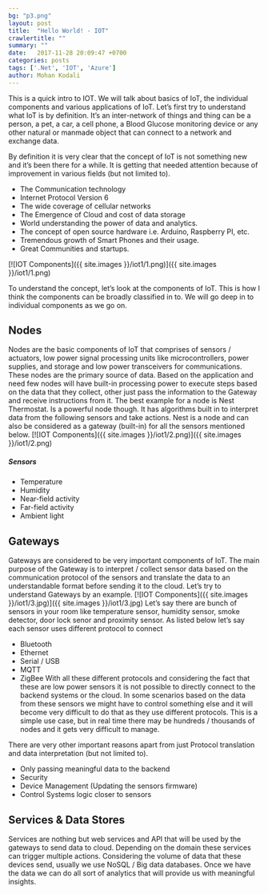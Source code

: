 ```yaml
---
bg: "p3.png"
layout: post
title:  "Hello World! - IOT"
crawlertitle: ""
summary: ""
date:   2017-11-28 20:09:47 +0700
categories: posts
tags: ['.Net', 'IOT', 'Azure']
author: Mohan Kodali
---
```

This is a quick intro to IOT. We will talk about basics of IoT, the individual components and various applications of IoT. Let’s first try to understand what IoT is by definition. It’s an inter-network of things and thing can be a person, a pet, a car, a cell phone, a Blood Glucose monitoring device or any other natural or manmade object that can connect to a network and exchange data.

By definition it is very clear that the concept of IoT is not something new and it’s been there for a while. It is getting that needed attention because of improvement in various fields (but not limited to).

- The Communication technology
- Internet Protocol Version 6
- The wide coverage of cellular networks
- The Emergence of Cloud and cost of data storage
- World understanding the power of data and analytics.
- The concept of open source hardware i.e. Arduino, Raspberry PI, etc.
- Tremendous growth of Smart Phones and their usage. 
- Great Communities and startups.

[![IOT Components]({{ site.images }}/iot1/1.png)]({{ site.images }}/iot1/1.png)

To understand the concept, let’s look at the components of IoT. This is how I think the components can be broadly classified in to. We will go deep in to individual components as we go on.
## Nodes
Nodes are the basic components of IoT that comprises of sensors / actuators, low power signal processing units like microcontrollers, power supplies, and storage and low power transceivers for communications. These nodes are the primary source of data. Based on the application and need few nodes will have built-in processing power to execute steps based on the data that they collect, other just pass the information to the Gateway and receive instructions from it. The best example for a node is Nest Thermostat. Is a powerful node though. It has algorithms built in to interpret data from the following sensors and take actions. Nest is a node and can also be considered as a gateway (built-in) for all the sensors mentioned below.
[![IOT Components]({{ site.images }}/iot1/2.png)]({{ site.images }}/iot1/2.png)
##### Sensors
- Temperature
- Humidity
- Near-field activity
- Far-field activity
- Ambient light

## Gateways
Gateways are considered to be very important components of IoT. The main purpose of the Gateway is to interpret / collect sensor data based on the communication protocol of the sensors and translate the data to an understandable format before sending it to the cloud. Let’s try to understand Gateways by an example.
[![IOT Components]({{ site.images }}/iot1/3.jpg)]({{ site.images }}/iot1/3.jpg)
Let’s say there are bunch of sensors in your room like temperature sensor, humidity sensor, smoke detector, door lock senor and proximity sensor. As listed below let’s say each sensor uses different protocol to connect 
- Bluetooth
- Ethernet
- Serial / USB
- MQTT
- ZigBee
With all these different protocols and considering the fact that these are low power sensors it is not possible to directly connect to the backend systems or the cloud. In some scenarios based on the data from these sensors we might have to control something else and it will become very difficult to do that as they use different protocols. This is a simple use case, but in real time there may be hundreds / thousands of nodes and it gets very difficult to manage.

There are very other important reasons apart from just Protocol translation and data interpretation (but not limited to).
- Only passing meaningful data to the backend
- Security
- Device Management (Updating the sensors firmware)
- Control Systems logic closer to sensors

## Services & Data Stores
Services are nothing but web services and API that will be used by the gateways to send data to cloud. Depending on the domain these services can trigger multiple actions. Considering the volume of data that these devices send, usually we use NoSQL / Big data databases. Once we have the data we can do all sort of analytics that will provide us with meaningful insights.


